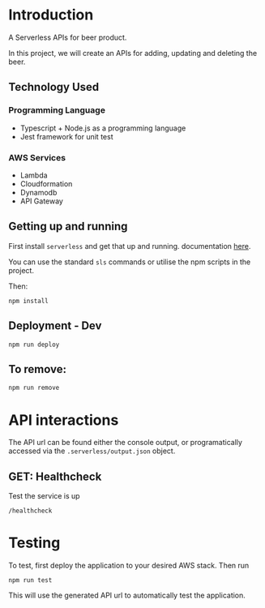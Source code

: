 # Introduction
A Serverless APIs for beer product.

In this project, we will create an APIs for adding, updating and deleting the beer.

## Technology Used

### Programming Language

- Typescript + Node.js as a programming language
- Jest framework for unit test

### AWS Services

- Lambda
- Cloudformation
- Dynamodb
- API Gateway

## Getting up and running
First install `serverless` and get that up and running. documentation [here](https://serverless.com/framework/docs/providers/aws/guide/quick-start/).

You can use the standard `sls` commands or utilise the npm scripts in the project.

Then:

```
npm install
```

## Deployment - Dev

```
npm run deploy
```

## To remove:
```
npm run remove
```

# API interactions
The API url can be found either the console output, or programatically accessed via the `.serverless/output.json` object.

## GET: Healthcheck
Test the service is up

```
/healthcheck
```

# Testing

To test, first deploy the application to your desired AWS stack.
Then run
```
npm run test
```

This will use the generated API url to automatically test the application.